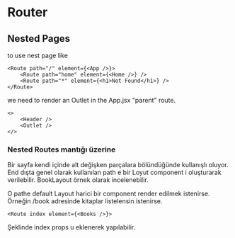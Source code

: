 
# Router

## Nested Pages
to use nest page like 
```
<Route path="/" element={<App />}>
    <Route path="home" element={<Home />} />
    <Route path="*" element={<h1>Not Found</h1>} />
</Route>
```
we need to render an Outlet in the App.jsx "parent" route.
```
<>
    <Header />
    <Outlet />
</>
```

### Nested Routes mantığı üzerine 
Bir sayfa kendi içinde alt değişken parçalara bölündüğünde kullanışlı oluyor. 
End dışta genel olarak kullanılan path e bir Loyut component i oluşturarak verilebilir. 
BookLayout örnek olarak incelenebilir. 

O pathe default Layout harici bir component render edilmek istenirse. Örneğin /book adresinde kitaplar listelensin istenirse. 
```
<Route index element={<Books />}>
```
Şeklinde index props u eklenerek yapılabilir.

